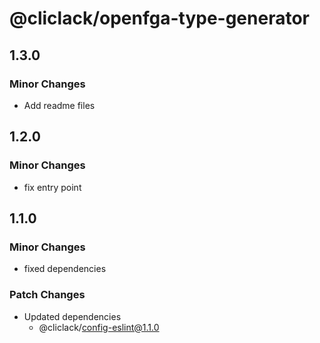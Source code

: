 # @cliclack/openfga-type-generator

## 1.3.0

### Minor Changes

- Add readme files

## 1.2.0

### Minor Changes

- fix entry point

## 1.1.0

### Minor Changes

- fixed dependencies

### Patch Changes

- Updated dependencies
  - @cliclack/config-eslint@1.1.0
